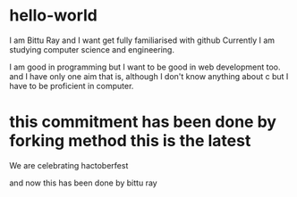 # hello-world

I am Bittu Ray
and I want get fully familiarised with github
Currently I am studying computer science and engineering.

I am good in programming but I want to be good in web development too.
and I have only one aim that is, although I don't know anything about c but I have to be proficient in computer.

this commitment has been done by forking method
this is the latest
=======

We are celebrating hactoberfest

and now this has been done by bittu ray
